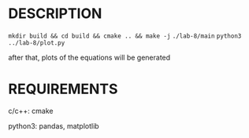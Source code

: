 # DESCRIPTION

`mkdir build && cd build && cmake .. && make -j`
`./lab-8/main`
`python3 ../lab-8/plot.py`

after that, plots of the equations will be generated

# REQUIREMENTS

c/c++: cmake

python3: pandas, matplotlib
